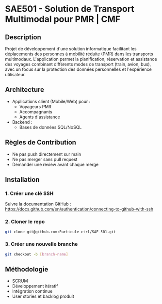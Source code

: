 # SAE501 - Solution de Transport Multimodal pour PMR | CMF

## Description
Projet de développement d'une solution informatique facilitant les déplacements des personnes à mobilité réduite (PMR) dans les transports multimodaux. L'application permet la planification, réservation et assistance des voyages combinant différents modes de transport (train, avion, bus), avec un focus sur la protection des données personnelles et l'expérience utilisateur.

## Architecture
- Applications client (Mobile/Web) pour :
  - Voyageurs PMR
  - Accompagnants
  - Agents d'assistance
- Backend :
  - Bases de données SQL/NoSQL

## Règles de Contribution
- Ne pas push directement sur main
- Ne pas merger sans pull request
- Demander une review avant chaque merge

## Installation
### 1. Créer une clé SSH
Suivre la documentation GitHub : https://docs.github.com/en/authentication/connecting-to-github-with-ssh

### 2. Cloner le repo
```bash
git clone git@github.com:Particule-ctrl/SAE-501.git
```

### 3. Créer une nouvelle branche
```bash
git checkout -b [branch-name]
```

## Méthodologie
- SCRUM
- Développement itératif
- Intégration continue
- User stories et backlog produit
